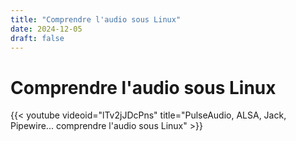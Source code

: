 ```yaml
---
title: "Comprendre l'audio sous Linux"
date: 2024-12-05
draft: false
---
```

# Comprendre l'audio sous Linux

{{< youtube videoid="lTv2jJDcPns" title="PulseAudio, ALSA, Jack, Pipewire... comprendre l'audio sous Linux" >}}
